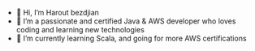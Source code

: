 - 👋 Hi, I’m Harout bezdjian
- 👀 I’m a passionate and certified Java & AWS developer who loves coding and learning new technologies 
- 🌱 I’m currently learning Scala, and going for more AWS certifications
